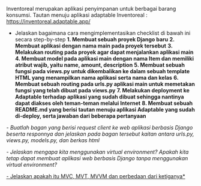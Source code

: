 Inventoreal merupakan aplikasi penyimpanan untuk berbagai barang konsumsi.
Tautan menuju aplikasi adaptable Inventoreal : https://inventoreal.adaptable.app/

- Jelaskan bagaimana cara mengimplementasikan checklist di bawah ini secara step-by-step
**1. Membuat sebuah proyek Django baru**
**2. Membuat aplikasi dengan nama main pada proyek tersebut**
**3. Melakukan routing pada proyek agar dapat menjalankan aplikasi main**
**4. Membuat model pada aplikasi main dengan nama Item dan memiliki atribut wajib, yaitu name, amount, description**
**5. Membuat sebuah fungsi pada views.py untuk dikembalikan ke dalam sebuah template HTML yang menampilkan nama aplikasi serta nama dan kelas**
**6. Membuat sebuah routing pada urls.py aplikasi main untuk memetakan fungsi yang telah dibuat pada views.py**
**7. Melakukan deployment ke Adaptable terhadap aplikasi yang sudah dibuat sehingga nantinya dapat diakses oleh teman-teman melalui Internet**
**8. Membuat sebuah README.md yang berisi tautan menuju aplikasi Adaptable yang sudah di-deploy, serta jawaban dari beberapa pertanyaan**

*- Buatlah bagan yang berisi request client ke web aplikasi berbasis Django beserta responnya dan jelaskan pada bagan tersebut kaitan antara urls.py, views.py, models.py, dan berkas html*

*- Jelaskan mengapa kita menggunakan virtual environment? Apakah kita tetap dapat membuat aplikasi web berbasis Django tanpa menggunakan virtual environment?*

<u>- Jelaskan apakah itu MVC, MVT, MVVM dan perbedaan dari ketiganya*</u>